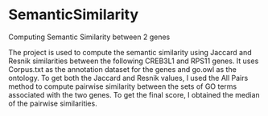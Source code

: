 # SemanticSimilarity
Computing Semantic Similarity between 2 genes

The project is used to compute  the semantic similarity using Jaccard and Resnik similarities between the following CREB3L1 and RPS11 genes.
It uses Corpus.txt as the annotation dataset for the genes and go.owl as the ontology. 
To get both the Jaccard and Resnik values, I used the All Pairs method to compute pairwise similarity between the sets of GO terms associated with the two genes. 
To get the final score, I obtained the median of the pairwise similarities.


